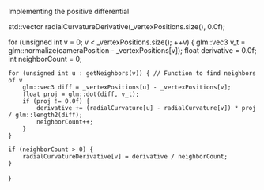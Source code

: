 Implementing the positive differential

std::vector<float> radialCurvatureDerivative(_vertexPositions.size(), 0.0f);


for (unsigned int v = 0; v < _vertexPositions.size(); ++v) {
    glm::vec3 v_t = glm::normalize(cameraPosition - _vertexPositions[v]);
    float derivative = 0.0f;
    int neighborCount = 0;

    for (unsigned int u : getNeighbors(v)) { // Function to find neighbors of v
        glm::vec3 diff = _vertexPositions[u] - _vertexPositions[v];
        float proj = glm::dot(diff, v_t);
        if (proj != 0.0f) {
            derivative += (radialCurvature[u] - radialCurvature[v]) * proj / glm::length2(diff);
            neighborCount++;
        }
    }

    if (neighborCount > 0) {
        radialCurvatureDerivative[v] = derivative / neighborCount;
    }
}

